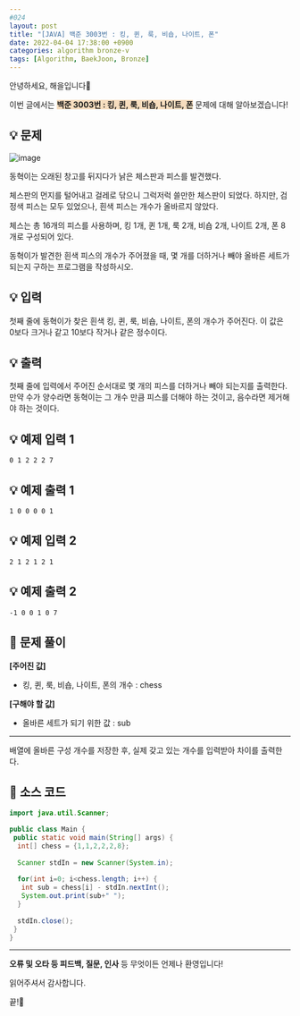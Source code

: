 ```yaml
---
#024
layout: post
title: "[JAVA] 백준 3003번 : 킹, 퀸, 룩, 비숍, 나이트, 폰"
date: 2022-04-04 17:38:00 +0900
categories: algorithm bronze-v
tags: [Algorithm, BaekJoon, Bronze]
---
```


안녕하세요, 해을입니다🦖

이번 글에서는 <span style="background-color:#f7ddbe">**백준 3003번 : 킹, 퀸, 룩, 비숍, 나이트, 폰**</span> 문제에 대해 알아보겠습니다!

## 💡 문제

![image](https://user-images.githubusercontent.com/39720852/163576844-8d24a2b2-ff49-4fbb-9fbe-fe297c812edb.png)

동혁이는 오래된 창고를 뒤지다가 낡은 체스판과 피스를 발견했다.

체스판의 먼지를 털어내고 걸레로 닦으니 그럭저럭 쓸만한 체스판이 되었다. 하지만, 검정색 피스는 모두 있었으나, 흰색 피스는 개수가 올바르지 않았다.

체스는 총 16개의 피스를 사용하며, 킹 1개, 퀸 1개, 룩 2개, 비숍 2개, 나이트 2개, 폰 8개로 구성되어 있다.

동혁이가 발견한 흰색 피스의 개수가 주어졌을 때, 몇 개를 더하거나 빼야 올바른 세트가 되는지 구하는 프로그램을 작성하시오.

## 💡 입력

첫째 줄에 동혁이가 찾은 흰색 킹, 퀸, 룩, 비숍, 나이트, 폰의 개수가 주어진다. 이 값은 0보다 크거나 같고 10보다 작거나 같은 정수이다.

## 💡 출력

첫째 줄에 입력에서 주어진 순서대로 몇 개의 피스를 더하거나 빼야 되는지를 출력한다. 만약 수가 양수라면 동혁이는 그 개수 만큼 피스를 더해야 하는 것이고, 음수라면 제거해야 하는 것이다.

## 💡 예제 입력 1

```
0 1 2 2 2 7
```

## 💡 예제 출력 1

```
1 0 0 0 0 1
```

## 💡 예제 입력 2

```
2 1 2 1 2 1
```

## 💡 예제 출력 2

```
-1 0 0 1 0 7
```

## 🚩 문제 풀이

**[주어진 값]**

* 킹, 퀸, 룩, 비숍, 나이트, 폰의 개수 : chess

**[구해야 할 값]**

* 올바른 세트가 되기 위한 값 : sub

---

배열에 올바른 구성 개수를 저장한 후, 실제 갖고 있는 개수를 입력받아 차이를 출력한다.

## 🚩 소스 코드

``` java
import java.util.Scanner;

public class Main {
 public static void main(String[] args) {
  int[] chess = {1,1,2,2,2,8};
  
  Scanner stdIn = new Scanner(System.in);
  
  for(int i=0; i<chess.length; i++) {
   int sub = chess[i] - stdIn.nextInt();
   System.out.print(sub+" ");
  }
  
  stdIn.close();
 }
}
```

---

**오류 및 오타 등 피드백, 질문, 인사** 등 무엇이든 언제나 환영입니다!

읽어주셔서 감사합니다.

끝!🦕
